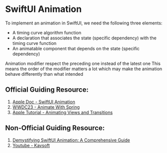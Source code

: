 #  SwiftUI Animation

To implement an animation in SwiftUI, we need the following three elements:

- A timing curve algorithm function
- A declaration that associates the state (specific dependency) with the timing curve function
- An animatable component that depends on the state (specific dependency)

Animation modifier respect the preceding one instead of the latest one
This means the order of the modifier matters a lot which may make 
the animation behave differently than what intended

## Official Guiding Resource:
1. [Apple Doc - SwiftUI Animation](https://developer.apple.com/documentation/swiftui/animations)
2. [WWDC23 - Animate With Spring](https://developer.apple.com/wwdc23/10158)
3. [Apple Tutorial - Animating Views and Transitions](https://developer.apple.com/tutorials/swiftui/animating-views-and-transitions)

## Non-Official Guiding Resource:
1. [Demystifying SwiftUI Animation: A Comprehensive Guide](https://betterprogramming.pub/swiftui-animation-mechanism-a1adf2b9b417)
2. [Youtube - Kavsoft](https://www.youtube.com/@Kavsoft)
